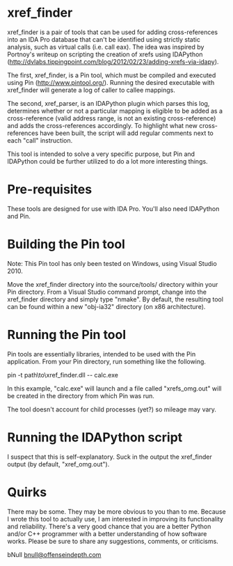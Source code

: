 xref_finder
===========
xref_finder is a pair of tools that can be used for adding cross-references
into an IDA Pro database that can't be identified using strictly static 
analysis, such as virtual calls (i.e. call eax). The idea was inspired by
Portnoy's writeup on scripting the creation of xrefs using IDAPython 
(http://dvlabs.tippingpoint.com/blog/2012/02/23/adding-xrefs-via-idapy).

The first, xref_finder, is a Pin tool, which must be compiled and executed
using Pin (http://www.pintool.org/). Running the desired executable with 
xref_finder will generate a log of caller to callee mappings.

The second, xref_parser, is an IDAPython plugin which parses this log, 
determines whether or not a particular mapping is eligible to be added as
a cross-reference (valid address range, is not an existing cross-reference)
and adds the cross-references accordingly. To highlight what new cross-
references have been built, the script will add regular comments next to
each "call" instruction.

This tool is intended to solve a very specific purpose, but Pin and 
IDAPython could be further utilized to do a lot more interesting things.

Pre-requisites
===========
These tools are designed for use with IDA Pro. You'll also need IDAPython
and Pin.

Building the Pin tool
===========
Note: This Pin tool has only been tested on Windows, using Visual Studio 
2010. 

Move the xref_finder directory into the source/tools/ directory within your
Pin directory. From a Visual Studio command prompt, change into the 
xref_finder directory and simply type "nmake". By default, the resulting
tool can be found within a new "obj-ia32" directory (on x86 architecture).

Running the Pin tool
===========
Pin tools are essentially libraries, intended to be used with the Pin 
application. From your Pin directory, run something like the following.

pin -t path\to\xref_finder.dll -- calc.exe

In this example, "calc.exe" will launch and a file called "xrefs_omg.out" 
will be created in the directory from which Pin was run.

The tool doesn't account for child processes (yet?) so mileage may vary.

Running the IDAPython script
===========
I suspect that this is self-explanatory. Suck in the output the xref_finder
output (by default, "xref_omg.out").

Quirks
===========
There may be some. They may be more obvious to you than to me. Because I 
wrote this tool to actually use, I am interested in improving its 
functionality and reliability. There's a very good chance that you are a
better Python and/or C++ programmer with a better understanding of how
software works. Please be sure to share any suggestions, comments, or
criticisms.

bNull
bnull@offenseindepth.com